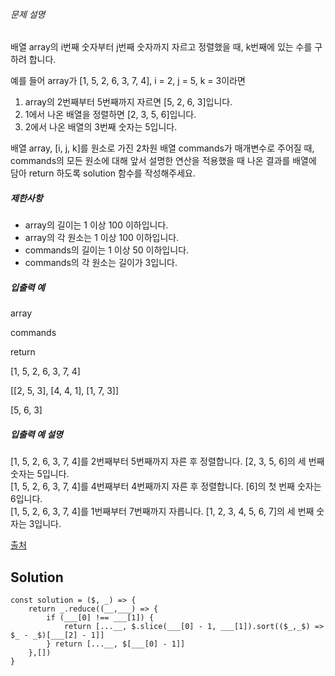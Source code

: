 ###### 문제 설명

배열 array의 i번째 숫자부터 j번째 숫자까지 자르고 정렬했을 때, k번째에 있는 수를 구하려 합니다.

예를 들어 array가 \[1, 5, 2, 6, 3, 7, 4\], i = 2, j = 5, k = 3이라면

1.  array의 2번째부터 5번째까지 자르면 \[5, 2, 6, 3\]입니다.
2.  1에서 나온 배열을 정렬하면 \[2, 3, 5, 6\]입니다.
3.  2에서 나온 배열의 3번째 숫자는 5입니다.

배열 array, \[i, j, k\]를 원소로 가진 2차원 배열 commands가 매개변수로 주어질 때, commands의 모든 원소에 대해 앞서 설명한 연산을 적용했을 때 나온 결과를 배열에 담아 return 하도록 solution 함수를 작성해주세요.

##### 제한사항

*   array의 길이는 1 이상 100 이하입니다.
*   array의 각 원소는 1 이상 100 이하입니다.
*   commands의 길이는 1 이상 50 이하입니다.
*   commands의 각 원소는 길이가 3입니다.

##### 입출력 예

array

commands

return

\[1, 5, 2, 6, 3, 7, 4\]

\[\[2, 5, 3\], \[4, 4, 1\], \[1, 7, 3\]\]

\[5, 6, 3\]

##### 입출력 예 설명

\[1, 5, 2, 6, 3, 7, 4\]를 2번째부터 5번째까지 자른 후 정렬합니다. \[2, 3, 5, 6\]의 세 번째 숫자는 5입니다.  
\[1, 5, 2, 6, 3, 7, 4\]를 4번째부터 4번째까지 자른 후 정렬합니다. \[6\]의 첫 번째 숫자는 6입니다.  
\[1, 5, 2, 6, 3, 7, 4\]를 1번째부터 7번째까지 자릅니다. \[1, 2, 3, 4, 5, 6, 7\]의 세 번째 숫자는 3입니다.

[출처](https://neerc.ifmo.ru/subregions/northern.html)

## Solution
```
const solution = ($, _) => {
    return _.reduce((__,___) => {
        if (___[0] !== ___[1]) {
            return [...__, $.slice(___[0] - 1, ___[1]).sort(($_,_$) => $_ - _$)[___[2] - 1]] 
        } return [...__, $[___[0] - 1]]
    },[])
}
```
